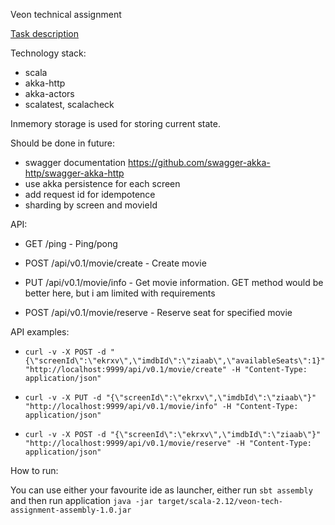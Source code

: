 Veon technical assignment

[Task description](Task.md)

Technology stack:
- scala
- akka-http
- akka-actors
- scalatest, scalacheck


Inmemory storage is used for storing current state.

Should be done in future:
- swagger documentation https://github.com/swagger-akka-http/swagger-akka-http
- use akka persistence for each screen
- add request id for idempotence
- sharding by screen and movieId


API:
- GET /ping - Ping/pong


- POST /api/v0.1/movie/create - Create movie

- PUT /api/v0.1/movie/info - Get movie information. GET method would be better here, but i am limited with requirements

- POST /api/v0.1/movie/reserve - Reserve seat for specified movie

API examples:

- `curl -v -X POST -d "{\"screenId\":\"ekrxv\",\"imdbId\":\"ziaab\",\"availableSeats\":1}" "http://localhost:9999/api/v0.1/movie/create" -H "Content-Type: application/json"`

- `curl -v -X PUT -d "{\"screenId\":\"ekrxv\",\"imdbId\":\"ziaab\"}" "http://localhost:9999/api/v0.1/movie/info" -H "Content-Type: application/json"`

- `curl -v -X POST -d "{\"screenId\":\"ekrxv\",\"imdbId\":\"ziaab\"}" "http://localhost:9999/api/v0.1/movie/reserve" -H "Content-Type: application/json"`

How to run:

You can use either your favourite ide as launcher,
either run `sbt assembly` and then run application `java -jar target/scala-2.12/veon-tech-assignment-assembly-1.0.jar
`
